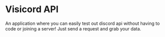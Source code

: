 # Visicord API

An application where you can easily test out discord api without having to code or joining a server! Just send a request and grab your data.
